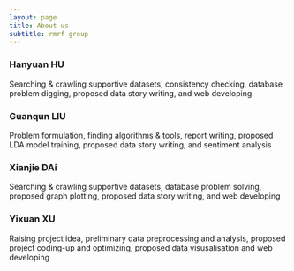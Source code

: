 ```yaml
---
layout: page
title: About us
subtitle: rmrf group
---
```



### Hanyuan HU
Searching & crawling supportive datasets, consistency checking, database problem digging, proposed data story writing, and web developing

### Guanqun LIU

Problem formulation, finding algorithms & tools, report writing, proposed LDA model training, proposed data story writing, and sentiment analysis

### Xianjie DAi

Searching & crawling supportive datasets, database problem solving, proposed graph plotting, proposed data story writing, and web developing

### Yixuan XU

Raising project idea, preliminary data preprocessing and analysis, proposed project coding-up and optimizing, proposed data visusalisation and web developing
